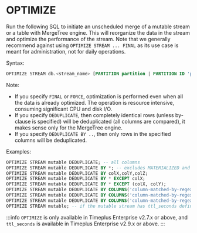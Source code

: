 # OPTIMIZE
Run the following SQL to initiate an unscheduled merge of a mutable stream or a table with MergeTree engine. This will reorganize the data in the stream and optimize the performance of the stream. Note that we generally recommend against using `OPTIMIZE STREAM ... FINAL` as its use case is meant for administration, not for daily operations.

Syntax:
```sql
OPTIMIZE STREAM db.<stream_name> [PARTITION partition | PARTITION ID 'partition_id'] [FINAL | FORCE] [DEDUPLICATE [BY expression]];
```

Note:
* If you specify `FINAL` or `FORCE`, optimization is performed even when all the data is already optimized. The operation is resource intensive, consuming significant CPU and disk I/O.
* If you specify `DEDUPLICATE`, then completely identical rows (unless by-clause is specified) will be deduplicated (all columns are compared), it makes sense only for the MergeTree engine.
* If you specify `DEDUPLICATE BY ..`, then only rows in the specified columns will be deduplicated.

Examples:
```sql
OPTIMIZE STREAM mutable DEDUPLICATE; -- all columns
OPTIMIZE STREAM mutable DEDUPLICATE BY *; -- excludes MATERIALIZED and ALIAS columns
OPTIMIZE STREAM mutable DEDUPLICATE BY colX,colY,colZ;
OPTIMIZE STREAM mutable DEDUPLICATE BY * EXCEPT colX;
OPTIMIZE STREAM mutable DEDUPLICATE BY * EXCEPT (colX, colY);
OPTIMIZE STREAM mutable DEDUPLICATE BY COLUMNS('column-matched-by-regex');
OPTIMIZE STREAM mutable DEDUPLICATE BY COLUMNS('column-matched-by-regex') EXCEPT colX;
OPTIMIZE STREAM mutable DEDUPLICATE BY COLUMNS('column-matched-by-regex') EXCEPT (colX, colY);
OPTIMIZE STREAM mutable; -- if the mutable stream has ttl_seconds defined, this SQL command will trigger the process to remove records older than ttl_seconds
```


:::info
`OPTIMIZE` is only available in Timeplus Enterprise v2.7.x or above, and `ttl_seconds` is available in Timeplus Enterprise v2.9.x or above.
:::
